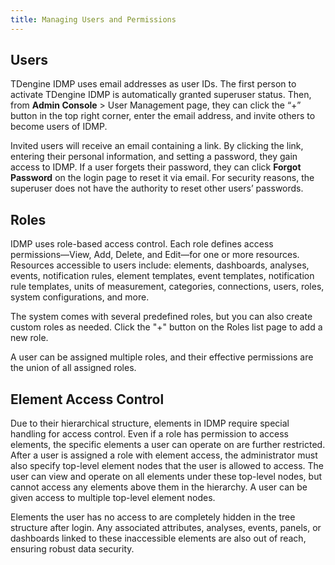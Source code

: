 ```yaml
---
title: Managing Users and Permissions
---
```


## Users

TDengine IDMP uses email addresses as user IDs. The first person to activate TDengine IDMP is automatically granted superuser status. Then, from **Admin Console** > User Management page, they can click the “+” button in the top right corner, enter the email address, and invite others to become users of IDMP.

Invited users will receive an email containing a link. By clicking the link, entering their personal information, and setting a password, they gain access to IDMP. If a user forgets their password, they can click **Forgot Password** on the login page to reset it via email. For security reasons, the superuser does not have the authority to reset other users’ passwords.

## Roles

IDMP uses role-based access control. Each role defines access permissions—View, Add, Delete, and Edit—for one or more resources. Resources accessible to users include: elements, dashboards, analyses, events, notification rules, element templates, event templates, notification rule templates, units of measurement, categories, connections, users, roles, system configurations, and more.

The system comes with several predefined roles, but you can also create custom roles as needed. Click the "+" button on the Roles list page to add a new role.

A user can be assigned multiple roles, and their effective permissions are the union of all assigned roles.

## Element Access Control

Due to their hierarchical structure, elements in IDMP require special handling for access control. Even if a role has permission to access elements, the specific elements a user can operate on are further restricted. After a user is assigned a role with element access, the administrator must also specify top-level element nodes that the user is allowed to access. The user can view and operate on all elements under these top-level nodes, but cannot access any elements above them in the hierarchy. A user can be given access to multiple top-level element nodes.

Elements the user has no access to are completely hidden in the tree structure after login. Any associated attributes, analyses, events, panels, or dashboards linked to these inaccessible elements are also out of reach, ensuring robust data security.
